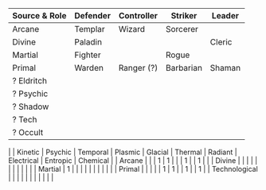 

| Source & Role | Defender | Controller | Striker   | Leader |
|---------------|----------|------------|-----------|--------|
| Arcane        | Templar  | Wizard     | Sorcerer  |        |
| Divine        | Paladin  |            |           | Cleric |
| Martial       | Fighter  |            | Rogue     |        |
| Primal        | Warden   | Ranger (?) | Barbarian | Shaman |
| ? Eldritch    |          |            |           |        |
| ? Psychic     |          |            |           |        |
| ? Shadow      |          |            |           |        |
| ? Tech        |          |            |           |        |
| ? Occult      |          |            |           |        |


|               | Kinetic | Psychic | Temporal | Plasmic | Glacial | Thermal | Radiant | Electrical | Entropic | Chemical |
| Arcane        |         |         | 1        | 1       |         |         | 1       |            | 1        |          |
| Divine        |         |         |          |         |         |         |         |            |          |          |
| Martial       | 1       |         |          |         |         |         |         |            |          |          |
| Primal        |         |         |          |         | 1       | 1       |         | 1          |          | 1        |
| Technological |         |         |          |         |         |         |         |            |          |          |